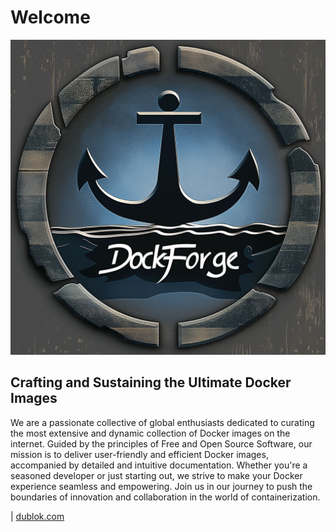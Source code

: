 # Welcome

![DockForge](https://github.com/DockForge/.github/raw/main/branding/logos/logo1-1449x1449-web.jpg)

## Crafting and Sustaining the Ultimate Docker Images

We are a passionate collective of global enthusiasts dedicated to curating the most extensive and dynamic collection of Docker images on the internet. Guided by the principles of Free and Open Source Software, our mission is to deliver user-friendly and efficient Docker images, accompanied by detailed and intuitive documentation. Whether you're a seasoned developer or just starting out, we strive to make your Docker experience seamless and empowering. Join us in our journey to push the boundaries of innovation and collaboration in the world of containerization.

| [dublok.com](https://www.dublok.com/)
